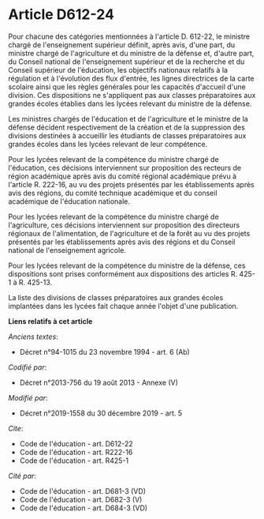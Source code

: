 # Article D612-24

Pour chacune des catégories mentionnées à l'article D. 612-22, le ministre chargé de l'enseignement supérieur définit, après
avis, d'une part, du ministre chargé de l'agriculture et du ministre de la défense et, d'autre part, du Conseil national de
l'enseignement supérieur et de la recherche et du Conseil supérieur de l'éducation, les objectifs nationaux relatifs à la
régulation et à l'évolution des flux d'entrée, les lignes directrices de la carte scolaire ainsi que les règles générales
pour les capacités d'accueil d'une division. Ces dispositions ne s'appliquent pas aux classes préparatoires aux grandes
écoles établies dans les lycées relevant du ministre de la défense. 

Les ministres chargés de l'éducation et de l'agriculture et le ministre de la défense décident respectivement de la création
et de la suppression des divisions destinées à accueillir les étudiants de classes préparatoires aux grandes écoles dans les
lycées relevant de leur compétence. 

Pour les lycées relevant de la compétence du ministre chargé de l'éducation, ces décisions interviennent sur proposition des
recteurs de région académique après avis du comité régional académique prévu à l'article R. 222-16, au vu des projets
présentés par les établissements après avis des régions, du comité technique académique et du conseil académique de
l'éducation nationale. 

Pour les lycées relevant de la compétence du ministre chargé de l'agriculture, ces décisions interviennent sur proposition
des directeurs régionaux de l'alimentation, de l'agriculture et de la forêt au vu des projets présentés par les
établissements après avis des régions et du Conseil national de l'enseignement agricole. 

Pour les lycées relevant de la compétence du ministre de la défense, ces dispositions sont prises conformément aux
dispositions des articles R. 425-1 à R. 425-13. 

La liste des divisions de classes préparatoires aux grandes écoles implantées dans les lycées fait chaque année l'objet d'une
publication.

**Liens relatifs à cet article**

_Anciens textes_:

  - Décret n°94-1015 du 23 novembre 1994 - art. 6 (Ab)

_Codifié par_:

  - Décret n°2013-756 du 19 août 2013 -  Annexe (V)

_Modifié par_:

  - Décret n°2019-1558 du 30 décembre 2019 - art. 5

_Cite_:

  - Code de l'éducation - art. D612-22
  - Code de l'éducation - art. R222-16
  - Code de l'éducation - art. R425-1

_Cité par_:

  - Code de l'éducation - art. D681-3 (VD)
  - Code de l'éducation - art. D682-3 (V)
  - Code de l'éducation - art. D684-3 (VD)
